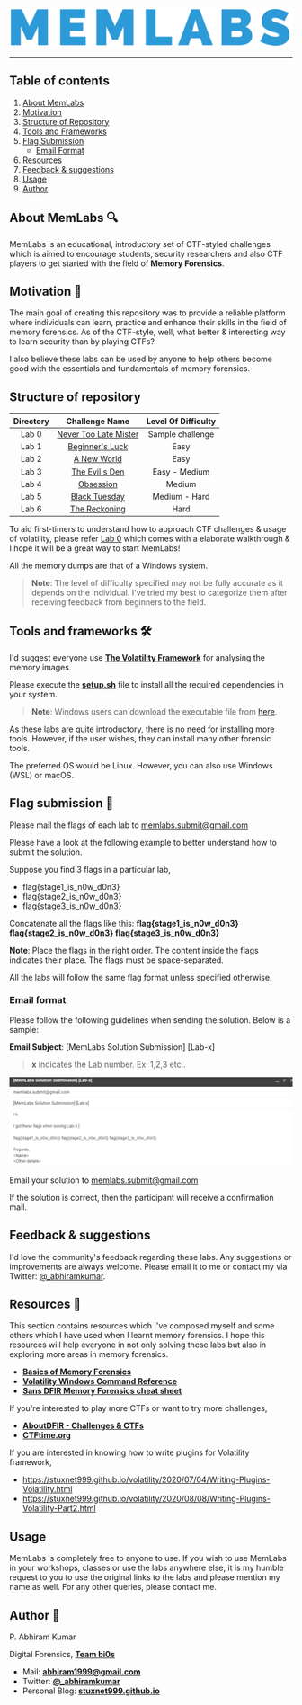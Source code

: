 <img src="./Images/MemLabs.png" alt="MemLabs" class="center">

---

## **Table of contents**

1. [About MemLabs](https://github.com/stuxnet999/MemLabs#About-MemLabs-mag)
2. [Motivation](https://github.com/stuxnet999/MemLabs#motivation-dart)
3. [Structure of Repository](https://github.com/stuxnet999/MemLabs#structure-of-repository)
4. [Tools and Frameworks](https://github.com/stuxnet999/MemLabs#tools-and-frameworks-hammer_and_wrench)
5. [Flag Submission](https://github.com/stuxnet999/MemLabs#flag-submission-triangular_flag_on_post)
   - [Email Format](https://github.com/stuxnet999/MemLabs#email-format)
6. [Resources](https://github.com/stuxnet999/MemLabs#resources-rocket)
7. [Feedback & suggestions](https://github.com/stuxnet999/MemLabs#feedback--suggestions)
8. [Usage](https://github.com/stuxnet999/MemLabs#usage)
9. [Author](https://github.com/stuxnet999/MemLabs#author-bust_in_silhouette)

## **About MemLabs** :mag:

MemLabs is an educational, introductory set of CTF-styled challenges which is aimed to encourage students, security researchers and also CTF players to get started with the field of **Memory Forensics**.

## **Motivation** :dart:

The main goal of creating this repository was to provide a reliable platform where individuals can learn, practice and enhance their skills in the field of memory forensics. As of the CTF-style, well, what better & interesting way to learn security than by playing CTFs?

I also believe these labs can be used by anyone to help others become good with the essentials and fundamentals of memory forensics.

## **Structure of repository**

| Directory | Challenge Name | Level Of Difficulty |
|:----:|:----:|:----:|
|Lab 0 | [Never Too Late Mister](./Lab%200) | Sample challenge |
|Lab 1 | [Beginner's Luck](./Lab%201) | Easy |
|Lab 2 | [A New World](./Lab%202) | Easy |
|Lab 3 | [The Evil's Den](./Lab%203) | Easy - Medium |
|Lab 4 | [Obsession](./Lab%204) | Medium |
|Lab 5 | [Black Tuesday](./Lab%205) | Medium - Hard |
|Lab 6 | [The Reckoning](./Lab%206) | Hard |

To aid first-timers to understand how to approach CTF challenges & usage of volatility, please refer [Lab 0](https://github.com/stuxnet999/MemLabs/tree/master/Lab%200) which comes with a elaborate walkthrough & I hope it will be a great way to start MemLabs!

All the memory dumps are that of a Windows system.

> **Note**: The level of difficulty specified may not be fully accurate as it depends on the individual. I've tried my best to categorize them after receiving feedback from beginners to the field.

## **Tools and frameworks** :hammer_and_wrench:

I'd suggest everyone use [**The Volatility Framework**](https://github.com/volatilityfoundation/volatility/) for analysing the memory images.

Please execute the [**setup.sh**](./setup.sh) file to install all the required dependencies in your system.

> **Note**: Windows users can download the executable file from [here](https://www.volatilityfoundation.org/26).

As these labs are quite introductory, there is no need for installing more tools. However, if the user wishes, they can install many other forensic tools.

The preferred OS would be Linux. However, you can also use Windows (WSL) or macOS.

## **Flag submission** :triangular_flag_on_post:

Please mail the flags of each lab to <memlabs.submit@gmail.com>

Please have a look at the following example to better understand how to submit the solution.

Suppose you find 3 flags in a particular lab,

+ flag{stage1_is_n0w_d0n3}
+ flag{stage2_is_n0w_d0n3}
+ flag{stage3_is_n0w_d0n3}

Concatenate all the flags like this: **flag{stage1_is_n0w_d0n3} flag{stage2_is_n0w_d0n3} flag{stage3_is_n0w_d0n3}**

**Note**: Place the flags in the right order. The content inside the flags indicates their place. The flags must be space-separated.

All the labs will follow the same flag format unless specified otherwise.

### **Email format**

Please follow the following guidelines when sending the solution. Below is a sample:

**Email Subject**: [MemLabs Solution Submission] [Lab-x]

> **x** indicates the Lab number. Ex: 1,2,3 etc..

![Email-Picture](./Images/Submission.png)

Email your solution to memlabs.submit@gmail.com

If the solution is correct, then the participant will receive a confirmation mail.

## **Feedback & suggestions**

I'd love the community's feedback regarding these labs. Any suggestions or improvements are always welcome. Please email it to me or contact my via Twitter: [@_abhiramkumar](https://www.twitter.com/_abhiramkumar).

## **Resources** :rocket:

This section contains resources which I've composed myself and some others which I have used when I learnt memory forensics. I hope this resources will help everyone in not only solving these labs but also in exploring more areas in memory forensics.

+ [**Basics of Memory Forensics**](https://stuxnet999.github.io/volatility/2020/08/18/Basics-of-Memory-Forensics.html)
+ [**Volatility Windows Command Reference**](https://github.com/volatilityfoundation/volatility/wiki/Command-Reference)
+ [**Sans DFIR Memory Forensics cheat sheet**](https://digital-forensics.sans.org/media/volatility-memory-forensics-cheat-sheet.pdf)

If you're interested to play more CTFs or want to try more challenges,
+ [**AboutDFIR - Challenges & CTFs**](https://aboutdfir.com/education/challenges-ctfs/)
+ [**CTFtime.org**](https://ctftime.org/)

If you are interested in knowing how to write plugins for Volatility framework,

+ https://stuxnet999.github.io/volatility/2020/07/04/Writing-Plugins-Volatility.html
+ https://stuxnet999.github.io/volatility/2020/08/08/Writing-Plugins-Volatility-Part2.html

## **Usage**

MemLabs is completely free to anyone to use. If you wish to use MemLabs in your workshops, classes or use the labs anywhere else, it is my humble request to you to use the original links to the labs and please mention my name as well. For any other queries, please contact me.

## **Author** :bust_in_silhouette:

P. Abhiram Kumar

Digital Forensics, [**Team bi0s**](https://www.twitter.com/teambi0s)

+ Mail: **abhiram1999@gmail.com**
+ Twitter: [**@_abhiramkumar**](https://www.twitter.com/_abhiramkumar)
+ Personal Blog: [**stuxnet999.github.io**](https://stuxnet999.github.io)